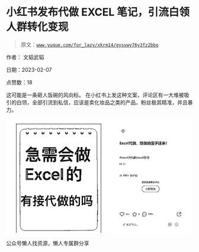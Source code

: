 # 小红书发布代做 EXCEL 笔记，引流白领人群转化变现

> 原文：[`www.yuque.com/for_lazy/xkrm14/gysvwy76y3fz2bbo`](https://www.yuque.com/for_lazy/xkrm14/gysvwy76y3fz2bbo)



作者： 文韬武韬



日期：2023-02-07



点赞数：18



这可能是一条砸人饭碗的风向标。 在小红书上发这种文案，评论区有一大堆被吸引的白领，全部引流到私信，应该是卖化妆品之类的产品，粉丝极其精准，并且暴力。



![](img/cf14dfadca072c5ee164c614616d6768.png)  

公众号懒人找资源，懒人专属群分享

</ne-p>